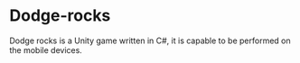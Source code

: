 # Dodge-rocks
Dodge rocks is a Unity game written in C#, it is capable to be performed on the mobile devices.
